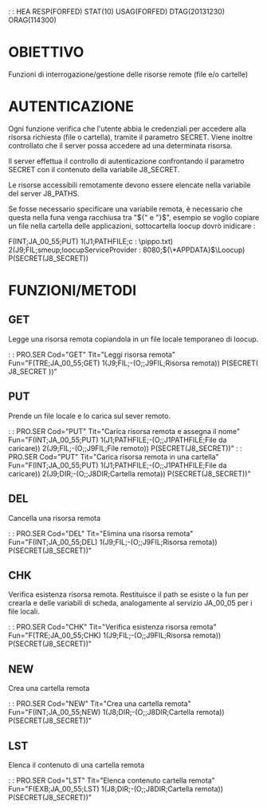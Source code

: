  :  : HEA RESP(FORFED) STAT(10) USAG(FORFED) DTAG(20131230) ORAG(114300)

# OBIETTIVO

Funzioni di interrogazione/gestione delle risorse remote (file e/o cartelle)

# AUTENTICAZIONE

Ogni funzione verifica che l'utente abbia le credenziali per accedere alla risorsa richiesta (file o cartella), tramite il parametro SECRET.
Viene inoltre controllato che il server possa accedere ad una determinata risorsa.

Il server effettua il controllo di autenticazione confrontando il parametro SECRET con il contenuto della variabile J8_SECRET.

Le risorse accessibili remotamente devono essere elencate nella variabile del server J8_PATHS.

Se fosse necessario specificare una variabile remota, è necessario che questa nella funa venga racchiusa tra "${" e "}$", esempio se voglio copiare un file nella cartella delle applicazioni, sottocartella loocup dovrò inidicare : 

F(INT;JA_00_55;PUT)  1(J1;PATHFILE;c : \pippo.txt) 2(J9;FIL;smeup;loocupServiceProvider : 8080;${\*APPDATA}$\Loocup) P(SECRET(J8_SECRET))

# FUNZIONI/METODI

##  GET

Legge una risorsa remota copiandola in un file locale temporaneo di loocup.

 :  : PRO.SER Cod="GET" Tit="Leggi risorsa remota" Fun="F(TRE;JA_00_55;GET) 1(J9;FIL;-(O;;J9FIL;Risorsa remota)) P(SECRET( J8_SECRET ))"

##  PUT

Prende un file locale e lo carica sul sever remoto.

 :  : PRO.SER Cod="PUT" Tit="Carica risorsa remota e assegna il nome" Fun="F(INT;JA_00_55;PUT)  1(J1;PATHFILE;-(O;;J1PATHFILE;File da caricare)) 2(J9;FIL;-(O;;J9FIL;File remoto)) P(SECRET(J8_SECRET))"
 :  : PRO.SER Cod="PUT" Tit="Carica risorsa remota in una cartella" Fun="F(INT;JA_00_55;PUT)  1(J1;PATHFILE;-(O;;J1PATHFILE;File da caricare)) 2(J9;DIR;-(O;;J8DIR;Cartella remota)) P(SECRET(J8_SECRET))"

##  DEL

Cancella una risorsa remota

 :  : PRO.SER Cod="DEL" Tit="Elimina una risorsa remota" Fun="F(INT;JA_00_55;DEL) 1(J9;FIL;-(O;;J9FIL;Risorsa remota)) P(SECRET(J8_SECRET))"

##  CHK

Verifica esistenza risorsa remota.
Restituisce il path se esiste o la fun per crearla e delle variabili di scheda, analogamente al servizio JA_00_05 per i file locali.

 :  : PRO.SER Cod="CHK" Tit="Verifica esistenza risorsa remota" Fun="F(TRE;JA_00_55;CHK) 1(J9;FIL;-(O;;J9FIL;Risorsa remota)) P(SECRET(J8_SECRET))"

##  NEW

Crea una cartella remota

 :  : PRO.SER Cod="NEW" Tit="Crea una cartella remota" Fun="F(INT;JA_00_55;NEW)  1(J8;DIR;-(O;;J8DIR;Cartella remota)) P(SECRET(J8_SECRET))"

##  LST

Elenca il contenuto di una cartella remota

 :  : PRO.SER Cod="LST" Tit="Elenca contenuto cartella remota" Fun="F(EXB;JA_00_55;LST)  1(J8;DIR;-(O;;J8DIR;Cartella remota)) P(SECRET(J8_SECRET))"

